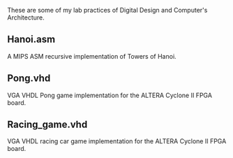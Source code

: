These are some of my lab practices of Digital Design and Computer's Architecture.


Hanoi.asm
-------------
A MIPS ASM recursive implementation of Towers of Hanoi.

Pong.vhd
-------------
VGA VHDL Pong game implementation for the ALTERA Cyclone II FPGA board.

Racing_game.vhd
-------------
VGA VHDL racing car game implementation for the ALTERA Cyclone II FPGA board.
